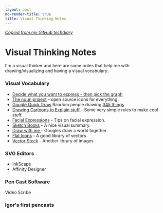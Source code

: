 ```yaml
---
layout: post
no-render-title: true
title: Visual Thinking Notes
---
```


_[Copied from my GitHub techdiary](https://github.com/idvorkin/techdiary/blob/master/notes/visual-vocabulary.md)_

# Visual Thinking Notes

I'm a visual thinker and here are some notes that help me with drawing/visualizing and having a visual vocabulary:

### Visual Vocabulary

- [Decide what you want to express - then pick the graph](https://towardsdatascience.com/5-quick-and-easy-data-visualizations-in-python-with-code-a2284bae952f)
- [The noun project](http://thenounproject.com) - open source icons for everything.
- [Google Quick Draw](https://quickdraw.withgoogle.com/data) Random people drawing [345 things](https://github.com/googlecreativelab/quickdraw-dataset/blob/master/categories.txt)
- [Drawing Cartoons to Explain stuff ](https://jvns.ca/zines/) - Some very simple rules to make cool stuff.
- [Facial Expressions](http://danidraws.com/blog/2007/12/06/50-facial-expressions-and-how-to-draw-them/) - Tips on facial expression.
- [Sketch Books](http://sachachua.com/blog/category/visual-book-notes/) - A nice visual summary.
- [Draw with me ](https://worlddraw.withgoogle.com/draw) - Googles draw a world together.
- [Flat Icons](https://www.flaticon.com/) - A good library of vectors
- [Vector Stock](https://www.vectorstock.com/) - Another library of images

### SVG Editors

- InkScape
- Affinity Designer

### Pen Cast Software

Video Scribe

### Igor's first pencasts
